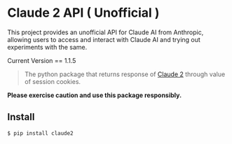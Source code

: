 # Claude 2 API ( Unofficial )

This project provides an unofficial API for Claude AI from Anthropic, allowing users to access and interact with Claude AI and trying out experiments with the same.


Current Version == 1.1.5


> The python package that returns response of  [Claude 2](https://claude.ai/)  through value of session cookies.

**Please exercise caution and use this package responsibly.**

## Install
```
$ pip install claude2





